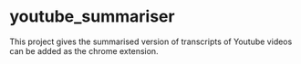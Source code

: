 # youtube_summariser
This project gives the summarised version of transcripts of Youtube videos can be added as the chrome extension.
